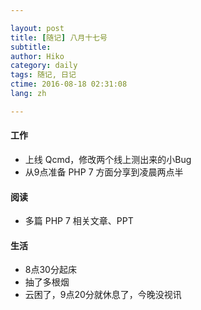 ```yaml
---

layout: post  
title: [随记] 八月十七号  
subtitle:   
author: Hiko  
category: daily
tags: 随记, 日记  
ctime: 2016-08-18 02:31:08  
lang: zh  

---
```


#### 工作

- 上线 Qcmd，修改两个线上测出来的小Bug
- 从9点准备 PHP 7 方面分享到凌晨两点半

#### 阅读

- 多篇 PHP 7 相关文章、PPT

#### 生活

- 8点30分起床
- 抽了多根烟
- 云困了，9点20分就休息了，今晚没视讯